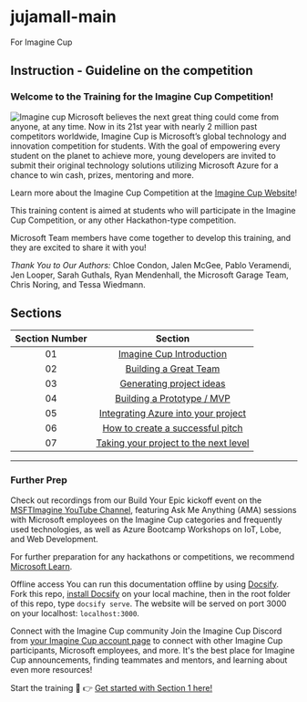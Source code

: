 # jujamall-main
For Imagine Cup


## Instruction - Guideline on the competition
### Welcome to the Training for the Imagine Cup Competition!
![Imagine cup](https://user-images.githubusercontent.com/21200448/193068973-19264c73-9c20-4cba-9944-537f4e413972.png)
Microsoft believes the next great thing could come from anyone, at any time. Now in its 21st year with nearly 2 million past competitors worldwide, Imagine Cup is Microsoft’s global technology and innovation competition for students. With the goal of empowering every student on the planet to achieve more, young developers are invited to submit their original technology solutions utilizing Microsoft Azure for a chance to win cash, prizes, mentoring and more.

Learn more about the Imagine Cup Competition at the [Imagine Cup Website](https://imaginecup.microsoft.com/events)!

This training content is aimed at students who will participate in the Imagine Cup Competition, or any other Hackathon-type competition.

Microsoft Team members have come together to develop this training, and they are excited to share it with you!

*Thank You to Our Authors:* Chloe Condon, Jalen McGee, Pablo Veramendi, Jen Looper, Sarah Guthals, Ryan Mendenhall, the Microsoft Garage Team, Chris Noring, and Tessa Wiedmann.

Sections
----------------------------------------
| Section Number	|   Section |
|:-----------------:|:-----------------:|
| 01	| [Imagine Cup Introduction](https://github.com/microsoft/ImagineCup/blob/main/1-Imagine-Cup-Introduction/README.md)  |
| 02	|   [Building a Great Team](https://github.com/microsoft/ImagineCup/blob/main/2-Building-a-Team/README.md)   |
| 03	| [Generating project ideas](https://github.com/microsoft/ImagineCup/blob/main/3-Generating-Project-Ideas/README.md)  |
| 04    |	[Building a Prototype / MVP](https://github.com/microsoft/ImagineCup/blob/main/4-Building-A-Prototype/README.md)  |
|   05	| [Integrating Azure into your   project](https://github.com/microsoft/ImagineCup/blob/main/5-Integrating-Azure/README.md) |
| 06	|   [How to create a successful pitch](https://github.com/microsoft/ImagineCup/blob/main/6-Successful-Pitch/README.md)    |
|   07	| [Taking your project to the next level](https://github.com/microsoft/ImagineCup/blob/main/7-Next-Level/README.md)|
--------------------------------

### Further Prep
Check out recordings from our Build Your Epic kickoff event on the [MSFTImagine YouTube Channel](https://www.youtube.com/playlist?list=PL6ihFEvicZRChfRGrshY5cm4nrBRu8yDT), featuring Ask Me Anything (AMA) sessions with Microsoft employees on the Imagine Cup categories and frequently used technologies, as well as Azure Bootcamp Workshops on IoT, Lobe, and Web Development.

For further preparation for any hackathons or competitions, we recommend [Microsoft Learn](https://learn.microsoft.com/en-us/training/student-hub/).

Offline access
You can run this documentation offline by using [Docsify](https://learn.microsoft.com/en-us/training/student-hub/). Fork this repo, [install Docsify](https://learn.microsoft.com/en-us/training/student-hub/) on your local machine, then in the root folder of this repo, type `docsify serve`. The website will be served on port 3000 on your localhost: `localhost:3000`.

Connect with the Imagine Cup community
Join the Imagine Cup Discord from [your Imagine Cup account page](https://imaginecup.microsoft.com/en-us/account/Manage) to connect with other Imagine Cup participants, Microsoft employees, and more. It's the best place for Imagine Cup announcements, finding teammates and mentors, and learning about even more resources!

Start the training 🥳
👉 [Get started with Section 1 here!](https://github.com/microsoft/ImagineCup/blob/main/1-Imagine-Cup-Introduction/README.md)